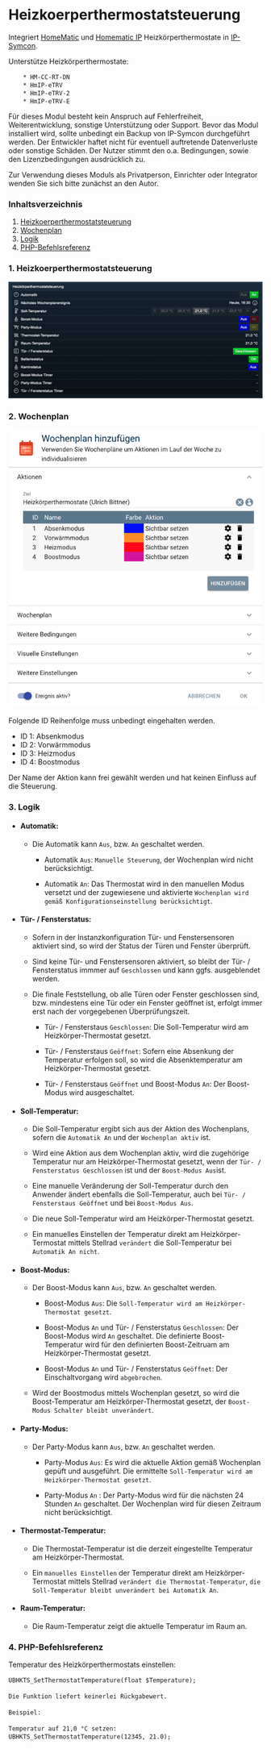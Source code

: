 # Heizkoerperthermostatsteuerung

Integriert [HomeMatic](https://www.eq-3.de/start.html) und [Homematic IP](https://www.eq-3.de/start.html) Heizkörperthermostate in [IP-Symcon](https://www.symcon.de).

Unterstütze Heizkörperthermostate:

        * HM-CC-RT-DN
        * HmIP-eTRV
        * HmIP-eTRV-2
        * HmIP-eTRV-E

Für dieses Modul besteht kein Anspruch auf Fehlerfreiheit, Weiterentwicklung, sonstige Unterstützung oder Support.
Bevor das Modul installiert wird, sollte unbedingt ein Backup von IP-Symcon durchgeführt werden.
Der Entwickler haftet nicht für eventuell auftretende Datenverluste oder sonstige Schäden.
Der Nutzer stimmt den o.a. Bedingungen, sowie den Lizenzbedingungen ausdrücklich zu.

Zur Verwendung dieses Moduls als Privatperson, Einrichter oder Integrator wenden Sie sich bitte zunächst an den Autor.

### Inhaltsverzeichnis

1. [Heizkoerperthermostatsteuerung](#1-heizkoerperthermostatsteuerung)
2. [Wochenplan](#2-wochenplan)
3. [Logik](#3-logik)
4. [PHP-Befehlsreferenz](#4-php-befehlsreferenz)

### 1. Heizkoerperthermostatsteuerung  

[![Image](../imgs/Heizkoerperthermostatsteuerung.png)]()  

### 2. Wochenplan

[![Image](../imgs/Wochenplan.png)]()

Folgende ID Reihenfolge muss unbedingt eingehalten werden.

* ID 1: Absenkmodus
* ID 2: Vorwärmmodus
* ID 3: Heizmodus
* ID 4: Boostmodus

Der Name der Aktion kann frei gewählt werden und hat keinen Einfluss auf die Steuerung.


### 3. Logik

* #### Automatik:

    * Die Automatik kann `Aus`, bzw. `An` geschaltet werden.

        * Automatik `Aus`: `Manuelle Steuerung`, der Wochenplan wird nicht berücksichtigt.

        * Automatik `An`: Das Thermostat wird in den manuellen Modus versetzt und der zugewiesene und aktivierte `Wochenplan wird gemäß Konfigurationseinstellung berücksichtigt`.

* #### Tür- / Fensterstatus:

    * Sofern in der Instanzkonfiguration Tür- und Fenstersensoren aktiviert sind, so wird der Status der Türen und Fenster überprüft.

    * Sind keine Tür- und Fenstersensoren aktiviert, so bleibt der Tür- / Fensterstatus immmer auf `Geschlossen` und kann ggfs. ausgeblendet werden.

    * Die finale Feststellung, ob alle Türen oder Fenster geschlossen sind, bzw. mindestens eine Tür oder ein Fenster geöffnet ist, erfolgt immer erst nach der vorgegebenen Überprüfungszeit.

        * Tür- / Fensterstaus `Geschlossen`: Die Soll-Temperatur wird am Heizkörper-Thermostat gesetzt.

        * Tür- / Fensterstaus `Geöffnet`: Sofern eine Absenkung der Temperatur erfolgen soll, so wird die Absenktemperatur am Heizkörper-Thermostat gesetzt.

        * Tür- / Fensterstaus `Geöffnet` und Boost-Modus `An`: Der Boost-Modus wird ausgeschaltet.

* #### Soll-Temperatur:

    * Die Soll-Temperatur ergibt sich aus der Aktion des Wochenplans, sofern die `Automatik An` und der `Wochenplan aktiv` ist.

    * Wird eine Aktion aus dem Wochenplan aktiv, wird die zugehörige Temperatur nur am Heizkörper-Thermostat gesetzt, wenn der `Tür- / Fensterstatus Geschlossen` ist und der `Boost-Modus Aus`ist.

    * Eine manuelle Veränderung der Soll-Temperatur durch den Anwender ändert ebenfalls die Soll-Temperatur, auch bei `Tür- / Fensterstaus Geöffnet` und bei `Boost-Modus Aus`.

    * Die neue Soll-Temperatur wird am Heizkörper-Thermostat gesetzt.

    * Ein manuelles Einstellen der Temperatur direkt am Heizkörper-Termostat mittels Stellrad `verändert` die Soll-Temperatur bei `Automatik An nicht`.

* #### Boost-Modus:

    * Der Boost-Modus kann `Aus`, bzw. `An` geschaltet werden.

        * Boost-Modus `Aus`: Die `Soll-Temperatur wird am Heizkörper-Thermostat gesetzt`.

        * Boost-Modus `An` und Tür- / Fensterstatus `Geschlossen`: Der Boost-Modus wird `An` geschaltet. Die definierte Boost-Temperatur wird für den definierten Boost-Zeitruam am Heizkörper-Thermostat gesetzt.

        * Boost-Modus `An` und Tür- / Fensterstatus `Geöffnet`: Der Einschaltvorgang wird `abgebrochen`.

    * Wird der Boostmodus mittels Wochenplan gesetzt, so wird die Boost-Temperatur am Heizkörper-Thermostat gesetzt, der `Boost-Modus Schalter bleibt unverändert`.

* #### Party-Modus:

    * Der Party-Modus kann `Aus`, bzw. `An` geschaltet werden.

        * Party-Modus `Aus`: Es wird die aktuelle Aktion gemäß Wochenplan gepüft und ausgeführt. Die ermittelte `Soll-Temperatur wird am Heizkörper-Thermostat gesetzt`.

        * Party-Modus `An` : Der Party-Modus wird für die nächsten 24 Stunden `An` geschaltet. Der Wochenplan wird für diesen Zeitraum nicht berücksichtigt.

* #### Thermostat-Temperatur:

    * Die Thermostat-Temperatur ist die derzeit eingestellte Temperatur am Heizkörper-Thermostat.

    * Ein `manuelles Einstellen` der Temperatur direkt am Heizkörper-Termostat mittels Stellrad `verändert die Thermostat-Temperatur`, `die Soll-Temperatur bleibt unverändert bei Automatik An`.

* #### Raum-Temperatur:

    * Die Raum-Temperatur zeigt die aktuelle Temperatur im Raum an.

### 4. PHP-Befehlsreferenz

Temperatur des Heizkörperthermostats einstellen:

```text
UBHKTS_SetThermostatTemperature(float $Temperature);  

Die Funktion liefert keinerlei Rückgabewert.

Beispiel:

Temperatur auf 21,0 °C setzen:  
UBHKTS_SetThermostatTemperature(12345, 21.0);  
```